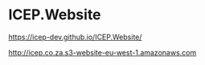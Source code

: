 # ICEP.Website

https://icep-dev.github.io/ICEP.Website/ 

http://icep.co.za.s3-website-eu-west-1.amazonaws.com

